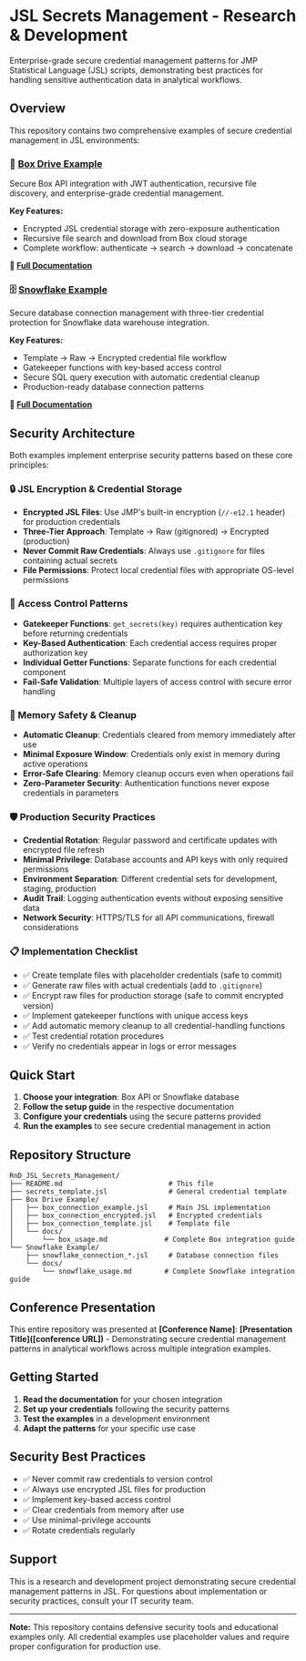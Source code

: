 # JSL Secrets Management - Research & Development

Enterprise-grade secure credential management patterns for JMP Statistical Language (JSL) scripts, demonstrating best practices for handling sensitive authentication data in analytical workflows.

## Overview

This repository contains two comprehensive examples of secure credential management in JSL environments:

### 🔐 [Box Drive Example](./Box%20Drive%20Example/)
Secure Box API integration with JWT authentication, recursive file discovery, and enterprise-grade credential management.

**Key Features:**
- Encrypted JSL credential storage with zero-exposure authentication
- Recursive file search and download from Box cloud storage
- Complete workflow: authenticate → search → download → concatenate

**📖 [Full Documentation](./Box%20Drive%20Example/docs/box_usage.md)**

### 🗄️ [Snowflake Example](./Snowflake%20Example/)
Secure database connection management with three-tier credential protection for Snowflake data warehouse integration.

**Key Features:**
- Template → Raw → Encrypted credential file workflow
- Gatekeeper functions with key-based access control
- Secure SQL query execution with automatic credential cleanup
- Production-ready database connection patterns

**📖 [Full Documentation](./Snowflake%20Example/docs/snowflake_usage.md)**

## Security Architecture

Both examples implement enterprise security patterns based on these core principles:

### 🔒 JSL Encryption & Credential Storage
- **Encrypted JSL Files**: Use JMP's built-in encryption (`//-e12.1` header) for production credentials
- **Three-Tier Approach**: Template → Raw (gitignored) → Encrypted (production)
- **Never Commit Raw Credentials**: Always use `.gitignore` for files containing actual secrets
- **File Permissions**: Protect local credential files with appropriate OS-level permissions

### 🔑 Access Control Patterns
- **Gatekeeper Functions**: `get_secrets(key)` requires authentication key before returning credentials
- **Key-Based Authentication**: Each credential access requires proper authorization key
- **Individual Getter Functions**: Separate functions for each credential component
- **Fail-Safe Validation**: Multiple layers of access control with secure error handling

### 🧹 Memory Safety & Cleanup
- **Automatic Cleanup**: Credentials cleared from memory immediately after use
- **Minimal Exposure Window**: Credentials only exist in memory during active operations
- **Error-Safe Clearing**: Memory cleanup occurs even when operations fail
- **Zero-Parameter Security**: Authentication functions never expose credentials in parameters

### 🛡️ Production Security Practices
- **Credential Rotation**: Regular password and certificate updates with encrypted file refresh
- **Minimal Privilege**: Database accounts and API keys with only required permissions
- **Environment Separation**: Different credential sets for development, staging, production
- **Audit Trail**: Logging authentication events without exposing sensitive data
- **Network Security**: HTTPS/TLS for all API communications, firewall considerations

### 📋 Implementation Checklist
- ✅ Create template files with placeholder credentials (safe to commit)
- ✅ Generate raw files with actual credentials (add to `.gitignore`)
- ✅ Encrypt raw files for production storage (safe to commit encrypted version)
- ✅ Implement gatekeeper functions with unique access keys
- ✅ Add automatic memory cleanup to all credential-handling functions
- ✅ Test credential rotation procedures
- ✅ Verify no credentials appear in logs or error messages

## Quick Start

1. **Choose your integration**: Box API or Snowflake database
2. **Follow the setup guide** in the respective documentation
3. **Configure your credentials** using the secure patterns provided
4. **Run the examples** to see secure credential management in action

## Repository Structure

```
RnD_JSL_Secrets_Management/
├── README.md                          # This file
├── secrets_template.jsl               # General credential template
├── Box Drive Example/
│   ├── box_connection_example.jsl     # Main JSL implementation
│   ├── box_connection_encrypted.jsl   # Encrypted credentials
│   ├── box_connection_template.jsl    # Template file
│   └── docs/
│       └── box_usage.md              # Complete Box integration guide
└── Snowflake Example/
    ├── snowflake_connection_*.jsl     # Database connection files
    └── docs/
        └── snowflake_usage.md        # Complete Snowflake integration guide
```

## Conference Presentation

This entire repository was presented at **[Conference Name]**:
**[Presentation Title]([conference URL])** - Demonstrating secure credential management patterns in analytical workflows across multiple integration examples.

## Getting Started

1. **Read the documentation** for your chosen integration
2. **Set up your credentials** following the security patterns
3. **Test the examples** in a development environment
4. **Adapt the patterns** for your specific use case

## Security Best Practices

- ✅ Never commit raw credentials to version control
- ✅ Always use encrypted JSL files for production
- ✅ Implement key-based access control
- ✅ Clear credentials from memory after use
- ✅ Use minimal-privilege accounts
- ✅ Rotate credentials regularly

## Support

This is a research and development project demonstrating secure credential management patterns in JSL. For questions about implementation or security practices, consult your IT security team.

---

**Note:** This repository contains defensive security tools and educational examples only. All credential examples use placeholder values and require proper configuration for production use.